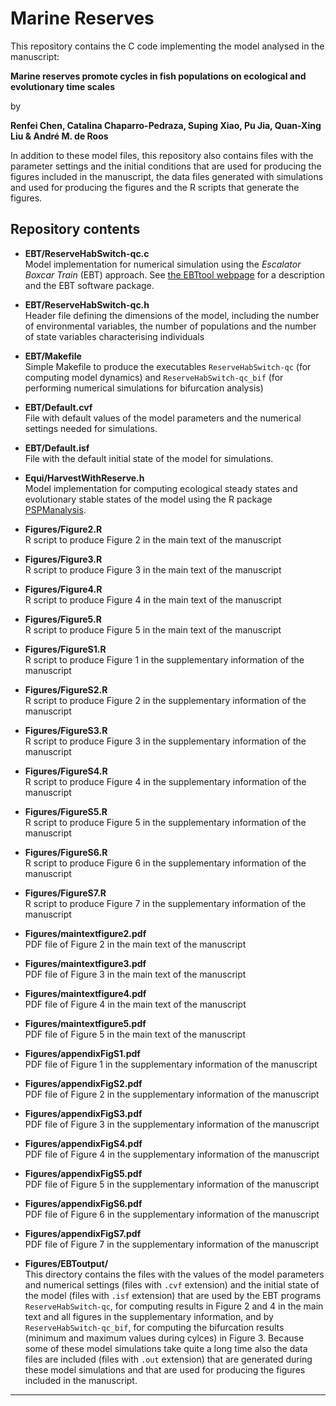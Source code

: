 # Marine Reserves

This repository contains the C code implementing the model analysed in the manuscript:

**Marine reserves promote cycles in fish populations on ecological and evolutionary time scales**

by

**Renfei Chen, Catalina Chaparro-Pedraza, Suping Xiao, Pu Jia, Quan-Xing Liu & André M. de Roos**

In addition to these model files, this repository also contains files with the parameter settings and the initial conditions that are used for producing the figures included in the manuscript, the data files generated with simulations and used for producing the figures and the R scripts that generate the figures.

## Repository contents

- **EBT/ReserveHabSwitch-qc.c** \
  Model implementation for numerical simulation using the *Escalator Boxcar Train* (EBT) approach. See [the EBTtool webpage](https://staff.fnwi.uva.nl/a.m.deroos/EBT/index.html) for a description and the EBT software package.

- **EBT/ReserveHabSwitch-qc.h** \
  Header file defining the dimensions of the model, including the number of environmental variables, the number of populations and the number of state variables characterising individuals

- **EBT/Makefile** \
  Simple Makefile to produce the executables `ReserveHabSwitch-qc` (for computing model dynamics) and `ReserveHabSwitch-qc_bif` (for performing numerical simulations for bifurcation analysis)

- **EBT/Default.cvf** \
  File with default values of the model parameters and the numerical settings needed for simulations.

- **EBT/Default.isf** \
  File with the default initial state of the model for simulations.

- **Equi/HarvestWithReserve.h** \
  Model implementation for computing ecological steady states and evolutionary stable states of the model using the 
  R package [PSPManalysis](https://cran.r-project.org/package=PSPManalysis).

- **Figures/Figure2.R** \
  R script to produce Figure 2 in the main text of the manuscript

- **Figures/Figure3.R** \
  R script to produce Figure 3 in the main text of the manuscript

- **Figures/Figure4.R** \
  R script to produce Figure 4 in the main text of the manuscript

- **Figures/Figure5.R** \
  R script to produce Figure 5 in the main text of the manuscript

- **Figures/FigureS1.R** \
  R script to produce Figure 1 in the supplementary information of the manuscript

- **Figures/FigureS2.R** \
  R script to produce Figure 2 in the supplementary information of the manuscript

- **Figures/FigureS3.R** \
  R script to produce Figure 3 in the supplementary information of the manuscript

- **Figures/FigureS4.R** \
  R script to produce Figure 4 in the supplementary information of the manuscript

- **Figures/FigureS5.R** \
  R script to produce Figure 5 in the supplementary information of the manuscript

- **Figures/FigureS6.R** \
  R script to produce Figure 6 in the supplementary information of the manuscript

- **Figures/FigureS7.R** \
  R script to produce Figure 7 in the supplementary information of the manuscript

- **Figures/maintextfigure2.pdf** \
  PDF file of Figure 2 in the main text of the manuscript

- **Figures/maintextfigure3.pdf** \
  PDF file of Figure 3 in the main text of the manuscript

- **Figures/maintextfigure4.pdf** \
  PDF file of Figure 4 in the main text of the manuscript

- **Figures/maintextfigure5.pdf** \
  PDF file of Figure 5 in the main text of the manuscript

- **Figures/appendixFigS1.pdf** \
  PDF file of Figure 1 in the supplementary information of the manuscript

- **Figures/appendixFigS2.pdf** \
  PDF file of Figure 2 in the supplementary information of the manuscript

- **Figures/appendixFigS3.pdf** \
  PDF file of Figure 3 in the supplementary information of the manuscript

- **Figures/appendixFigS4.pdf** \
  PDF file of Figure 4 in the supplementary information of the manuscript

- **Figures/appendixFigS5.pdf** \
  PDF file of Figure 5 in the supplementary information of the manuscript

- **Figures/appendixFigS6.pdf** \
  PDF file of Figure 6 in the supplementary information of the manuscript

- **Figures/appendixFigS7.pdf** \
  PDF file of Figure 7 in the supplementary information of the manuscript

- **Figures/EBToutput/** \
  This directory contains the files with the values of the model parameters and numerical settings (files with `.cvf` extension) and the initial state of the model (files with `.isf` extension) that are used by the EBT programs `ReserveHabSwitch-qc`, for computing results in Figure 2 and 4 in the main text and all figures in the supplementary information, and by `ReserveHabSwitch-qc_bif`, for computing the bifurcation results (minimum and maximum values during cylces) in Figure 3. Because some of these model simulations take quite a long time also the data files are included (files with `.out` extension) that are generated during these model simulations and that are used for producing the figures included in the manuscript.

*****
